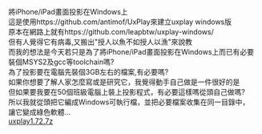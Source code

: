 將iPhone/iPad畫面投影在Windows上  
這是使用https://github.com/antimof/UxPlay來建立uxplay windows版  
原本在網路上就有https://github.com/leapbtw/uxplay-windows/  
但有人覺得它有病毒,又搬出"授人以魚不如授人以漁"來說教  
而我的想法是今天若只是為了將iPhone/iPad畫面投影在Windows上而已有必要裝個MSYS2及gcc等toolchain嗎?  
為了投影要在電腦先裝個3GB左右的檔案,有必要嗎?  
如果你想要了解人家怎麼寫或是研究它，我覺得動手自己做是一件很好的是  
但如果要我要在50個班級電腦上裝上投影程式，有必要這樣嗎從頭自己做嗎?  
所以我就從頭把它編成Windows可執行檔，並把必要檔案收集在同一目錄中，  
讓它變成綠色軟體…  
[uxplay1.72.7z](https://github.com/yotrew/uxplay_windows/raw/8aa98bd00b6f10c09afc6432b2ecd29b57a390fa/uxplay1.72.7z)
